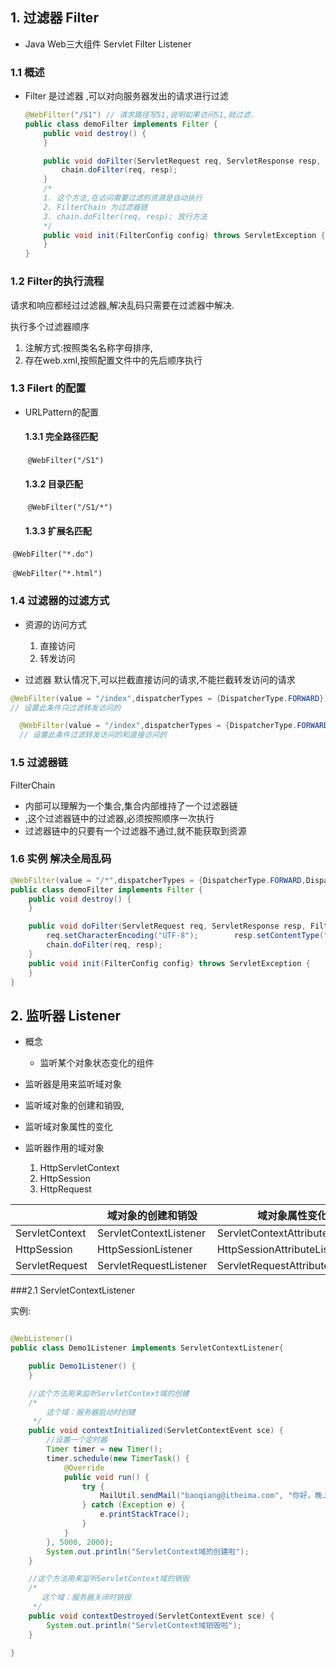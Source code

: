 ## 1. 过滤器 Filter

* Java Web三大组件  Servlet  Filter Listener

### 1.1 概述

* Filter 是过滤器 ,可以对向服务器发出的请求进行过滤

  ```java
  @WebFilter("/S1") // 请求路径写S1,说明如果访问S1,就过滤.
  public class demoFilter implements Filter {
      public void destroy() {
      }
  
      public void doFilter(ServletRequest req, ServletResponse resp, FilterChain chain) throws ServletException, IOException {
          chain.doFilter(req, resp);
      }
      /*
      1. 这个方法,在访问需要过滤的资源是自动执行
      2. FilterChain 为过滤器链
      3. chain.doFilter(req, resp); 放行方法
      */
      public void init(FilterConfig config) throws ServletException {
      }
  }
  ```


### 1.2 Filter的执行流程

请求和响应都经过过滤器,解决乱码只需要在过滤器中解决.

执行多个过滤器顺序

1. 注解方式:按照类名名称字母排序,
2. 存在web.xml,按照配置文件中的先后顺序执行



### 1.3 Filert 的配置

* URLPattern的配置

  #### 1.3.1 完全路径匹配

  ​	`@WebFilter("/S1")` 

  #### 1.3.2 目录匹配

  ​	`@WebFilter("/S1/*")` 

  #### 1.3.3 扩展名匹配

​		`@WebFilter("*.do")` 

​		`@WebFilter("*.html")` 

### 1.4 过滤器的过滤方式

* 资源的访问方式
  1. 直接访问
  2. 转发访问

* 过滤器 默认情况下,可以拦截直接访问的请求,不能拦截转发访问的请求

```java
@WebFilter(value = "/index",dispatcherTypes = {DispatcherType.FORWARD})
// 设置此条件只过滤转发访问的
```

```java
  @WebFilter(value = "/index",dispatcherTypes = {DispatcherType.FORWARD,DispatcherType.REQUEST})
  // 设置此条件过滤转发访问的和直接访问的
```

### 1.5 过滤器链

FilterChain

* 内部可以理解为一个集合,集合内部维持了一个过滤器链
* ,这个过滤器链中的过滤器,必须按照顺序一次执行
* 过滤器链中的只要有一个过滤器不通过,就不能获取到资源

### 1.6 实例 解决全局乱码

```java
@WebFilter(value = "/*",dispatcherTypes = {DispatcherType.FORWARD,DispatcherType.REQUEST})
public class demoFilter implements Filter {
    public void destroy() {
    }

    public void doFilter(ServletRequest req, ServletResponse resp, FilterChain chain) throws ServletException, IOException {
        req.setCharacterEncoding("UTF-8");        resp.setContentType("text/html:charset=UTF-8"); // 此语句需要在下面语句前
        chain.doFilter(req, resp);
    }
    public void init(FilterConfig config) throws ServletException {
    }
}
```



## 2. 监听器 Listener

* 概念

  * 监听某个对象状态变化的组件

* 监听器是用来监听域对象

* 监听域对象的创建和销毁,

* 监听域对象属性的变化

* 监听器作用的域对象

  1. HttpServletContext
  2. HttpSession
  3. HttpRequest

|                | 域对象的创建和销毁     | 域对象属性变化                  |
| -------------- | ---------------------- | ------------------------------- |
| ServletContext | ServletContextListener | ServletContextAttributeListener |
| HttpSession    | HttpSessionListener    | HttpSessionAttributeListener    |
| ServletRequest | ServletRequestListener | ServletRequestAttributeListener |



###2.1 ServletContextListener

实例:

```java

@WebListener()
public class Demo1Listener implements ServletContextListener{

    public Demo1Listener() {
    }

    //这个方法用来监听ServletContext域的创建
    /*
        这个域：服务器启动时创建
     */
    public void contextInitialized(ServletContextEvent sce) {
        //设置一个定时器
        Timer timer = new Timer();
        timer.schedule(new TimerTask() {
            @Override
            public void run() {
                try {
                    MailUtil.sendMail("baoqiang@itheima.com", "你好，晚上见!");
                } catch (Exception e) {
                    e.printStackTrace();
                }
            }
        }, 5000, 2000);
        System.out.println("ServletContext域的创建啦");
    }

    //这个方法用来监听ServletContext域的销毁
    /*
       这个域：服务器关闭时销毁
     */
    public void contextDestroyed(ServletContextEvent sce) {
        System.out.println("ServletContext域销毁啦");
    }

}

```





